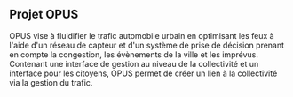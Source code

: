 ## Projet OPUS

OPUS vise à fluidifier le trafic automobile urbain en  optimisant les feux à l'aide d'un réseau de capteur et d'un système de prise de décision prenant en compte la congestion, les évènements de la ville et les imprévus.
Contenant une interface de gestion au niveau de la collectivité et un interface pour les citoyens, OPUS permet de créer un lien à la collectivité via la gestion du trafic.

